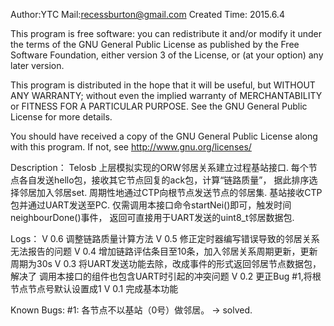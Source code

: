 Author:YTC 
Mail:recessburton@gmail.com
Created Time: 2015.6.4

This program is free software: you can redistribute it and/or modify
it under the terms of the GNU General Public License as published by
the Free Software Foundation, either version 3 of the License, or
(at your option) any later version.

This program is distributed in the hope that it will be useful,
but WITHOUT ANY WARRANTY; without even the implied warranty of
MERCHANTABILITY or FITNESS FOR A PARTICULAR PURPOSE.  See the
GNU General Public License for more details.

You should have received a copy of the GNU General Public License
along with this program.  If not, see <http://www.gnu.org/licenses/>

Description：
	Telosb 上层模拟实现的ORW邻居关系建立过程基站接口.
	每个节点各自发送hello包，接收其它节点回复的ack包，计算“链路质量”，
	据此排序选择邻居加入邻居set.
	周期性地通过CTP向根节点发送节点的邻居集.
	基站接收CTP包并通过UART发送至PC.
	仅需调用本接口命令startNei()即可，触发时间neighbourDone()事件，
	返回可直接用于UART发送的uint8_t邻居数据包.
	
Logs：
	V 0.6 调整链路质量计算方法
	V 0.5 修正定时器编写错误导致的邻居关系无法报告的问题
	V 0.4 增加链路评估条目至10条，加入邻居关系周期更新，更新周期为30s
	V 0.3 将UART发送功能去除，改成事件的形式返回邻居节点数据包，解决了
	调用本接口的组件也包含UART时引起的冲突问题
	V 0.2 更正Bug #1,将根节点节点号默认设置成1
	V 0.1 完成基本功能
	
Known Bugs: 
	#1: 各节点不以基站（0号）做邻居。 -> solved.

